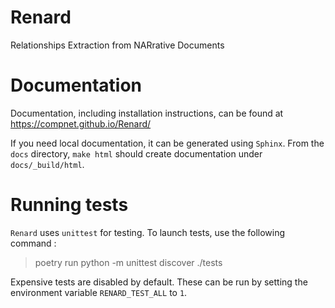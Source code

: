 # Renard

Relationships Extraction from NARrative Documents


# Documentation

Documentation, including installation instructions, can be found at https://compnet.github.io/Renard/

If you need local documentation, it can be generated using `Sphinx`. From the `docs` directory, `make html` should create documentation under `docs/_build/html`. 


# Running tests 

`Renard` uses `unittest` for testing. To launch tests, use the following command : 

> poetry run python -m unittest discover ./tests

Expensive tests are disabled by default. These can be run by setting the environment variable `RENARD_TEST_ALL` to `1`.
